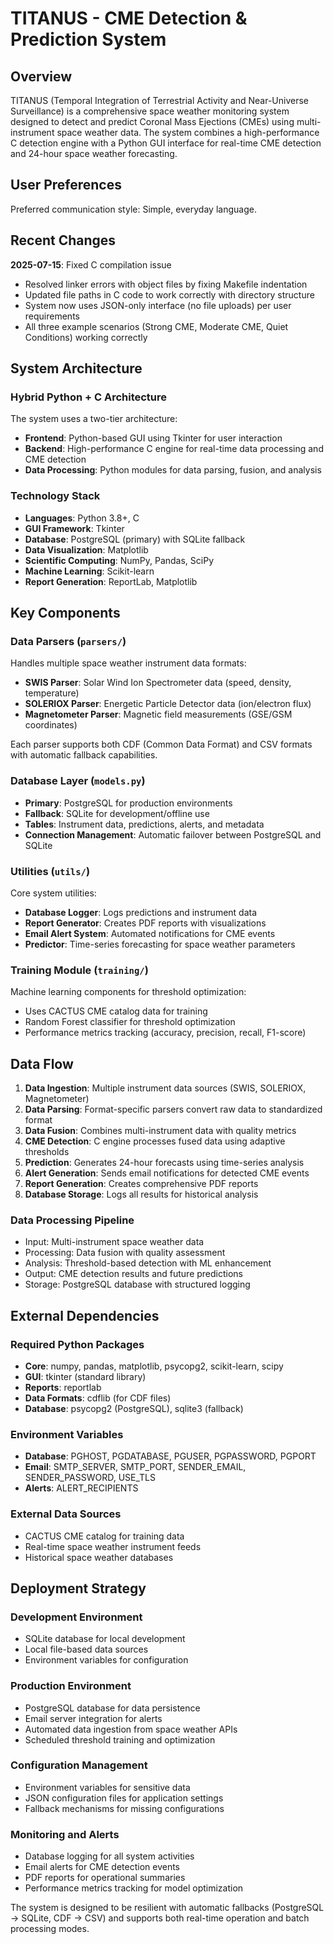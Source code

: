 # TITANUS - CME Detection & Prediction System

## Overview

TITANUS (Temporal Integration of Terrestrial Activity and Near-Universe Surveillance) is a comprehensive space weather monitoring system designed to detect and predict Coronal Mass Ejections (CMEs) using multi-instrument space weather data. The system combines a high-performance C detection engine with a Python GUI interface for real-time CME detection and 24-hour space weather forecasting.

## User Preferences

Preferred communication style: Simple, everyday language.

## Recent Changes

**2025-07-15**: Fixed C compilation issue
- Resolved linker errors with object files by fixing Makefile indentation
- Updated file paths in C code to work correctly with directory structure
- System now uses JSON-only interface (no file uploads) per user requirements
- All three example scenarios (Strong CME, Moderate CME, Quiet Conditions) working correctly

## System Architecture

### Hybrid Python + C Architecture
The system uses a two-tier architecture:
- **Frontend**: Python-based GUI using Tkinter for user interaction
- **Backend**: High-performance C engine for real-time data processing and CME detection
- **Data Processing**: Python modules for data parsing, fusion, and analysis

### Technology Stack
- **Languages**: Python 3.8+, C
- **GUI Framework**: Tkinter
- **Database**: PostgreSQL (primary) with SQLite fallback
- **Data Visualization**: Matplotlib
- **Scientific Computing**: NumPy, Pandas, SciPy
- **Machine Learning**: Scikit-learn
- **Report Generation**: ReportLab, Matplotlib

## Key Components

### Data Parsers (`parsers/`)
Handles multiple space weather instrument data formats:
- **SWIS Parser**: Solar Wind Ion Spectrometer data (speed, density, temperature)
- **SOLERIOX Parser**: Energetic Particle Detector data (ion/electron flux)
- **Magnetometer Parser**: Magnetic field measurements (GSE/GSM coordinates)

Each parser supports both CDF (Common Data Format) and CSV formats with automatic fallback capabilities.

### Database Layer (`models.py`)
- **Primary**: PostgreSQL for production environments
- **Fallback**: SQLite for development/offline use
- **Tables**: Instrument data, predictions, alerts, and metadata
- **Connection Management**: Automatic failover between PostgreSQL and SQLite

### Utilities (`utils/`)
Core system utilities:
- **Database Logger**: Logs predictions and instrument data
- **Report Generator**: Creates PDF reports with visualizations
- **Email Alert System**: Automated notifications for CME events
- **Predictor**: Time-series forecasting for space weather parameters

### Training Module (`training/`)
Machine learning components for threshold optimization:
- Uses CACTUS CME catalog data for training
- Random Forest classifier for threshold optimization
- Performance metrics tracking (accuracy, precision, recall, F1-score)

## Data Flow

1. **Data Ingestion**: Multiple instrument data sources (SWIS, SOLERIOX, Magnetometer)
2. **Data Parsing**: Format-specific parsers convert raw data to standardized format
3. **Data Fusion**: Combines multi-instrument data with quality metrics
4. **CME Detection**: C engine processes fused data using adaptive thresholds
5. **Prediction**: Generates 24-hour forecasts using time-series analysis
6. **Alert Generation**: Sends email notifications for detected CME events
7. **Report Generation**: Creates comprehensive PDF reports
8. **Database Storage**: Logs all results for historical analysis

### Data Processing Pipeline
- Input: Multi-instrument space weather data
- Processing: Data fusion with quality assessment
- Analysis: Threshold-based detection with ML enhancement
- Output: CME detection results and future predictions
- Storage: PostgreSQL database with structured logging

## External Dependencies

### Required Python Packages
- **Core**: numpy, pandas, matplotlib, psycopg2, scikit-learn, scipy
- **GUI**: tkinter (standard library)
- **Reports**: reportlab
- **Data Formats**: cdflib (for CDF files)
- **Database**: psycopg2 (PostgreSQL), sqlite3 (fallback)

### Environment Variables
- **Database**: PGHOST, PGDATABASE, PGUSER, PGPASSWORD, PGPORT
- **Email**: SMTP_SERVER, SMTP_PORT, SENDER_EMAIL, SENDER_PASSWORD, USE_TLS
- **Alerts**: ALERT_RECIPIENTS

### External Data Sources
- CACTUS CME catalog for training data
- Real-time space weather instrument feeds
- Historical space weather databases

## Deployment Strategy

### Development Environment
- SQLite database for local development
- Local file-based data sources
- Environment variables for configuration

### Production Environment
- PostgreSQL database for data persistence
- Email server integration for alerts
- Automated data ingestion from space weather APIs
- Scheduled threshold training and optimization

### Configuration Management
- Environment variables for sensitive data
- JSON configuration files for application settings
- Fallback mechanisms for missing configurations

### Monitoring and Alerts
- Database logging for all system activities
- Email alerts for CME detection events
- PDF reports for operational summaries
- Performance metrics tracking for model optimization

The system is designed to be resilient with automatic fallbacks (PostgreSQL → SQLite, CDF → CSV) and supports both real-time operation and batch processing modes.